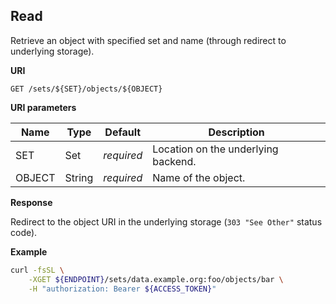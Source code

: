## Read

Retrieve an object with specified set and name (through redirect to underlying storage).

**URI**

```
GET /sets/${SET}/objects/${OBJECT}
```

**URI parameters**

Name   | Type   | Default    | Description
------ | ------ | ---------- | ------------------
SET    | Set    | _required_ | Location on the underlying backend.
OBJECT | String | _required_ | Name of the object.

**Response**

Redirect to the object URI in the underlying storage (`303 "See Other"` status code).

**Example**

```bash
curl -fsSL \
    -XGET ${ENDPOINT}/sets/data.example.org:foo/objects/bar \
    -H "authorization: Bearer ${ACCESS_TOKEN}"
```
